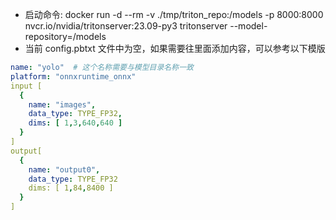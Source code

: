 - 启动命令: docker run -d --rm -v ./tmp/triton_repo:/models -p 8000:8000 nvcr.io/nvidia/tritonserver:23.09-py3 tritonserver --model-repository=/models
- 当前 config.pbtxt 文件中为空，如果需要往里面添加内容，可以参考以下模版
```yaml
name: "yolo"  # 这个名称需要与模型目录名称一致
platform: "onnxruntime_onnx"
input [
  {
    name: "images",
    data_type: TYPE_FP32,
    dims: [ 1,3,640,640 ]
  }
]
output[
  {
    name: "output0",
    data_type: TYPE_FP32
    dims: [ 1,84,8400 ]
  }
]
```